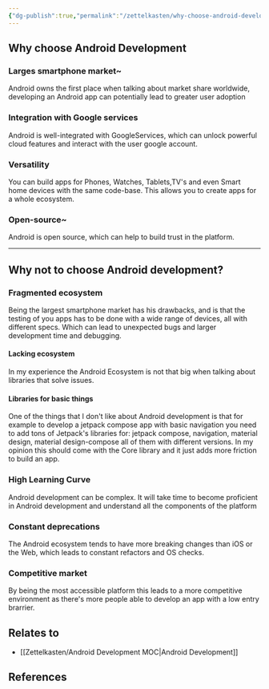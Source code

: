 ```yaml
---
{"dg-publish":true,"permalink":"/zettelkasten/why-choose-android-development/","title":"Why choose Android Development","tags":["core/tech/android","status/done"],"created":"2023-10-11T10:15:18.146+01:00"}
---
```



## Why choose Android Development

### Larges smartphone market~
Android owns the first place when talking about market share worldwide, developing an Android app can potentially lead to greater user adoption

### Integration with Google services
Android is well-integrated with GoogleServices, which can unlock powerful cloud features and interact with the user google account.

### Versatility 

You can build apps for Phones, Watches, Tablets,TV's  and even Smart home devices with the same code-base. This allows you to create apps for a whole ecosystem.
### Open-source~
Android is open source, which can help to build trust in the platform.


---
## Why not to choose Android development?

### Fragmented ecosystem
Being the largest smartphone market has his drawbacks, and is that the testing of you apps has to be done with a wide range of devices, all with different specs. Which can lead to unexpected bugs and larger development time and debugging.
#### Lacking ecosystem
In my experience the Android Ecosystem is not that big when talking about libraries that solve issues.
#### Libraries for basic things
One of the things that I don't like about Android development is that for example to develop a jetpack compose app with basic navigation you need to add tons of Jetpack's libraries for: jetpack compose, navigation, material design, material design-compose all of them with different versions. In my opinion this should come with the Core library and it just adds more friction to build an app.

### High Learning Curve
Android development can be complex. It will take time to become proficient in Android development and understand all the components of the platform
### Constant deprecations
The Android ecosystem tends to have more breaking changes than iOS or the Web, which leads to constant refactors and OS checks.

### Competitive market
By being the most accessible platform this leads to a more competitive environment as there's more people able to develop an app with a low entry brarrier.

## Relates to
- [[Zettelkasten/Android Development MOC\|Android Development]]
## References
